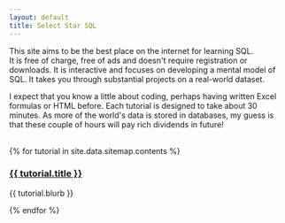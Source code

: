 ```yaml
---
layout: default
title: Select Star SQL
---
```

<div class="index_content">
  <p>This site aims to be the best place on the internet for learning SQL.<br>It is free of charge, free of ads and doesn't require registration or downloads. It is interactive and focuses on developing a mental model of SQL. It takes you through substantial projects on a real-world dataset.</p>
  <p>I expect that you know a little about coding, perhaps having written Excel formulas or HTML before. Each tutorial is designed to take about 30 minutes. As more of the world's data is stored in databases, my guess is that these couple of hours will pay rich dividends in future!</p>
  <br>
  {% for tutorial in site.data.sitemap.contents %}
  <div class="index_section">
    <div class="index_section_title">
      <h3><a href="{{ tutorial.url }}">{{ tutorial.title }}</a></h3>
    </div>
    <p>{{ tutorial.blurb }}</p>
  </div>
  {% endfor %}
</div>
